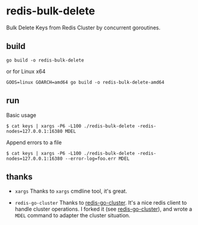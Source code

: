 # redis-bulk-delete

Bulk Delete Keys from Redis Cluster by concurrent goroutines.

## build

```
go build -o redis-bulk-delete
```

or for Linux x64

```
GOOS=linux GOARCH=amd64 go build -o redis-bulk-delete-amd64
```

## run

Basic usage

```
$ cat keys | xargs -P6 -L100 ./redis-bulk-delete -redis-nodes=127.0.0.1:16380 MDEL
```

Append errors to a file

```
$ cat keys | xargs -P6 -L100 ./redis-bulk-delete -redis-nodes=127.0.0.1:16380 --error-log=foo.err MDEL
```

## thanks

- `xargs`
	Thanks to `xargs` cmdline tool, it's great.

- `redis-go-cluster`
	Thanks to [redis-go-cluster](http://github.com/chasex/redis-go-cluster). It's a nice redis client to handle cluster operations.
	I forked it (see [redis-go-cluster](http://github.com/bilxio/redis-go-cluster)), and wrote a `MDEL` command to adapter the cluster situation.
